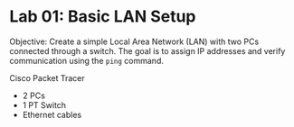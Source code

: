 # Lab 01: Basic LAN Setup

Objective:
Create a simple Local Area Network (LAN) with two PCs connected through a switch.
The goal is to assign IP addresses and verify communication using the `ping` command.

Cisco Packet Tracer
- 2 PCs
- 1 PT Switch
- Ethernet cables
